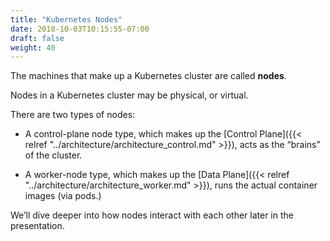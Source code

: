 ```yaml
---
title: "Kubernetes Nodes"
date: 2018-10-03T10:15:55-07:00
draft: false
weight: 40
---
```


The machines that make up a Kubernetes cluster are called **nodes**.

Nodes in a Kubernetes cluster may be physical, or virtual.  

There are two types of nodes:

* A control-plane node type, which makes up the [Control Plane]({{< relref "../architecture/architecture_control.md" >}}), acts as the “brains” of the cluster.

* A worker-node type, which makes up the [Data Plane]({{< relref "../architecture/architecture_worker.md" >}}), runs the actual container images (via pods.)

We’ll dive deeper into how nodes interact with each other later in the presentation.
